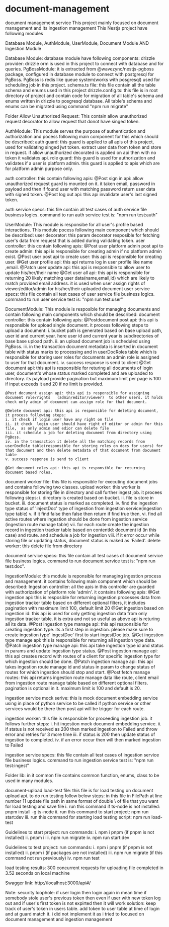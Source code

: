 # document-management

document management service
This project mainly focused on document management and its ingestion management
This Nestjs project have following modules

Database Module,
AuthModule,
UserModule,
Document Module
AND Ingestion Module

Database Module:
database module have following components:
drizzle provider: drizzle orm is used in this project to connect with database and for queries.
PgBossModule: it is extracted from @wavezync/nestjs-pgboss package, configured in database module to connect with postgresql for PgBoss. PgBoss is redis like queue system(works with posgresql) used for scheduling job in this project.
schema.ts file: this file contain all the table schema and enums used in this project
drizzle.config.ts: this file is in root directory of project and contain code for migration of all table's schema and enums written in drizzle to posgresql database.
All table's schema and enums can be migrated using command "npm run migrate"

Folder Allow Unauthorized Request: This contain allow unauthorized request decorator to allow request that donot have singed token.

AuthModule:
This module serves the purpose of authentication and authorization and pocess following main component for this which should be described:
auth guard: this guard is applied to all apis of this project, used for validating singed jwt token. extract user data from token and store in request. if allow unauthorized decorated is applied on api then with no token it validates api.
role guard: this guard is used for authorization and validates if a user is platform admin. this guard is applied to apis which are for platform admin purpose only.

auth controller: this contain following apis:
@Post sign in api: allow unauthorized request guard is mounted on it. it taken email, password in payload and then if found user with matching password return user data with signed token.
@Post log out api: this api invalidate user's last signed token.

auth service specs: this file contain all test cases of auth service file business logics.
command to run auth service test is: "npm run test:auth"

UserModule:
This module is responsibe for all user's profile based interactions. This module pocess following main component which should be described:
user decorator: this param decorator resposible for fetching user's data from request that is added during validating token.
user controller: this contain following apis:
@Post user platform admin post api to create admin: this api is responsible for creating admin if no platform admin exist.
@Post user post api to create user: this api is responsible for creating user.
@Get user profile api: this api returns log in user profile like name ,email.
@Patch user update api: this api is responsible to allow user to update his/her/their name
@Get user all api: this api is responsible for returning 20 likely matching user data(name,email,id) which are likely to match provided email address. it is used when user assign rights of viewer/editor/admin for his/her/their uploaded document
user service specs: this file contain all test cases of user service file business logics.
command to run user service test is: "npm run test:user"

DocumentModule:
This module is resposible for managing documents and contain following main components which should be described:
document controller: this contain following apis:
@Postdocument post api: this api is responsible for upload single document. it process following steps to upload a document:
i. bucket path is generated based on base upload path, user id and current year. here user id and current year is subdirectories of base base upload path.
ii. an upload document job is scheduled using PgBoss.
iii. in the transaction document metadata is inserted in document table with status marks to processing and in userDocRoles table which is responsible for storing user roles for documents an admin role is assigned to user for that document.
iv. success response is send to client
@Get document api: this api is responsible for returing all documents of login user, document's whose status marked completed and are uploaded to directory. its payload provide pagination but maximum limit per page is 100 if input exceeds it and 20 if no limit is provided.

    @Post document assign api: this api is responsible for assigning document role/rights 	(admin/editor/viewer)  to other users. it holds check only admin of document can assign role for that document.

    @Delete document api: this api is responsible for deleting document, it process following steps:
    i. it check if login user have any right on file
    ii. it check  login user should have right of editor or admin for this file,  as only admin and	edior can delete file
    iii. it schedule a job for deleting document from directory using PgBoss.
    iv. in the transaction it delete all the matching records from userDocRole table(responsible for storing roles on docs for users) for that document and then delete metadata of that document from document table
    v. success response is send to client

    @Get document roles api: this api is responsible for returning document based roles.

document worker file: this file is responsible for executing document jobs and contains following two classes.
upload worker: this worker is responsible for storing file in directory and call further ingest job. it procees following steps:
i. directory is created based on bucket.
ii. file is store in bucket.
iii. document status is marked as completed.
iv. find the ingestion type status of 'injectDoc' type of ingestion from ingestion service(ingestion type table)
v. if it find false then false then return if find true then,
vi. find all active routes where ingestion should be done from ingestion service (ingestion route manage table)
vii. for each route create the ingestion record in ingestion tracker table based on contentId: document id (in this case) and route. and schedule a job for ingestion
viii. if it error occur while storing file or updating status, document status is maked as 'Failed'.
delete worker: this delete file from directory

document service specs: this file contain all test cases of document service file business logics.
command to run document service test is: "npm run test:doc".

IngestionModule:
this module is reponsible for managing ingestion process and management. it contains following main component which should be described:
Ingestion controller: all the apis in this controller are guarded with authorization of platform role 'admin'. it contains following apis:
@Get ingestion api: this is resposible for returning ingestion processes data from ingestion tracker table based on different optional filters, it includes pagination with maximum limit 100, default limit 20
@Get ingestion based on ingestion id: this api is used for only getting ingestion data from only ingestion tracker table. it is extra and not so useful as above api is returing all its data.
@Post ingestion type manage api: this api responsible for creating ingestion type. its a first step in ingestion. please make sure to create ingestion type' ingestDoc' first to start ingestDoc job.
@Get ingestion type manage api: this is responsible for returning all ingestion type data.
@Patch ingestion type manage api: this api take ingestion type id and status in params and update ingestion type status.
@Post ingestion manage api: this api creates record with routes of a client for specific ingestion type for which ingestion should be done.
@Patch ingestion manage api: this api takes ingestion route manage id and status in param to change status of routes for which ingestion should stop and start.
@Post fetch manage routes: this api returns ingestion route manage data like route, client email from ingestion route manage table based on different optional filters. pagination is optional in it. maximum limit is 100 and default is 20.

ingestion service mock serive: this is mock document embedding service using in place of python service to be called if python service or other services would be there then post api will be trigger for each route.

ingestion worker: this file is responsible for proceeding ingestion job. it follows further steps:
i. hit ingestion mock document embedding service.
ii. if status is not received as 200 then marked ingestion to Failed and throw error and retries for 3 more time
iii. if status is 200 then update status of ingestion to completed.
iv. if an error occur then will then marked ingestion to Failed

ingestion service specs: this file contain all test cases of ingestion service file business logics.
command to run ingestion service test is: "npm run test:ingest"

Folder lib: in it common file contains common function, enums, class to be used in many modules.

document-upload.load-test file: this file is for load testing on document upload api. to do run testing follow below steps:
in this file in FilePath at line number 11 update file path in same format of double \\ of file that you want for load testing and save file
i. run this command if ts-node is not installed: pnpm install -g ts-node
ii. run this command to start project: npm run start:dev
iii. run this command for starting load testing script: npm run load-test

Guidelines to start project:
run commands:
i. npm i pnpm (if pnpm is not installed)
ii. pnpm i
iii. npm run migrate
iv. npm run start:dev

Guidelines to test project:
run commands:
i. npm i pnpm (if pnpm is not installed)
ii. pnpm i (if packages are not installed)
iii. npm run migrate (if this command not run previously)
iv. npm run test

load testing results:
300 concurrent requests for uploading file completed in 3.52 seconds on local machine

Swagger link:
http://localhost:3000/api#/

Note:
security loophole: if user login then login again in mean time if somebody stole user's previous token then even if user with new token log out and if user's first token is not expirted then it will work
solution: keep track of user's token in users table. add token to user table at time of login and at guard match it.
i did not implement it as i tried to focused on document management and ingestion management
